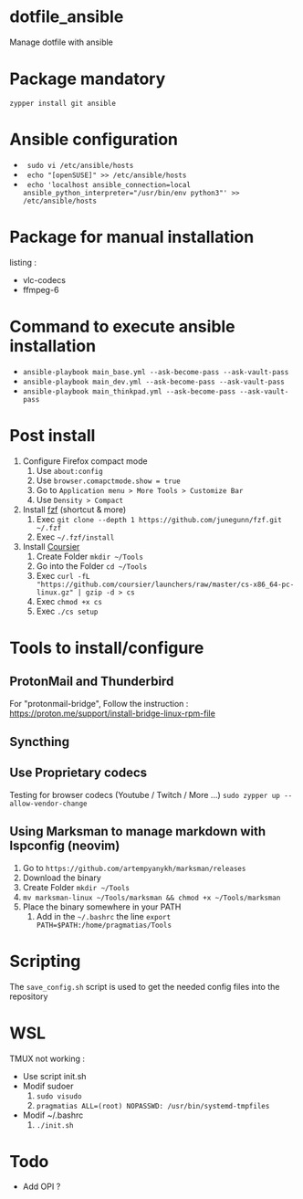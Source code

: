 # dotfile_ansible
Manage dotfile with ansible


# Package mandatory 
`zypper install git ansible` 


# Ansible configuration
- ` sudo vi /etc/ansible/hosts` 
- ` echo "[openSUSE]" >> /etc/ansible/hosts` 
- ` echo 'localhost ansible_connection=local ansible_python_interpreter="/usr/bin/env python3"' >> /etc/ansible/hosts` 


# Package for manual installation

listing :
- vlc-codecs
- ffmpeg-6

# Command to execute ansible installation 

- `ansible-playbook main_base.yml --ask-become-pass --ask-vault-pass`
- `ansible-playbook main_dev.yml --ask-become-pass --ask-vault-pass`
- `ansible-playbook main_thinkpad.yml --ask-become-pass --ask-vault-pass`

# Post install

1. Configure Firefox compact mode
    1. Use `about:config`
    2. Use `browser.comapctmode.show = true`
    3. Go to `Application menu > More Tools > Customize Bar`
    4. Use `Density > Compact`
2. Install [fzf](https://github.com/junegunn/fzf) (shortcut & more) 
    1. Exec `git clone --depth 1 https://github.com/junegunn/fzf.git ~/.fzf`
    2. Exec `~/.fzf/install`
3. Install [Coursier](https://get-coursier.io/docs/cli-installation)
    1. Create Folder `mkdir ~/Tools`
    2. Go into the Folder `cd ~/Tools`
    3. Exec `curl -fL "https://github.com/coursier/launchers/raw/master/cs-x86_64-pc-linux.gz" | gzip -d > cs`
    4. Exec `chmod +x cs`
    5. Exec `./cs setup`


# Tools to install/configure

## ProtonMail and Thunderbird 

For "protonmail-bridge", Follow the instruction : https://proton.me/support/install-bridge-linux-rpm-file

## Syncthing


## Use Proprietary codecs

Testing for browser codecs (Youtube / Twitch / More ...)
`sudo zypper up --allow-vendor-change`

## Using Marksman to manage markdown with lspconfig (neovim)

1. Go to `https://github.com/artempyanykh/marksman/releases`
2. Download the binary
3. Create Folder `mkdir ~/Tools`
3. `mv marksman-linux ~/Tools/marksman && chmod +x ~/Tools/marksman`
4. Place the binary somewhere in your PATH
    1. Add in the `~/.bashrc` the line `export PATH=$PATH:/home/pragmatias/Tools`

# Scripting

The `save_config.sh` script is used to get the needed config files into the repository


# WSL
TMUX not working :
- Use script init.sh 
- Modif sudoer 
    1. `sudo visudo`
    2. `pragmatias ALL=(root) NOPASSWD: /usr/bin/systemd-tmpfiles`
- Modif ~/.bashrc
    1. `./init.sh`


# Todo 

- Add OPI ?
